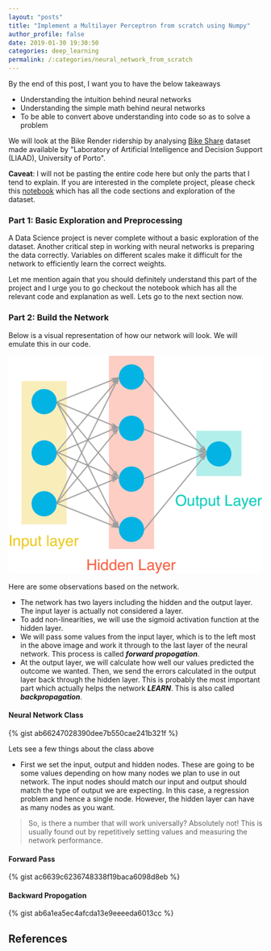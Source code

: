 ```yaml
---
layout: "posts"
title: "Implement a Multilayer Perceptron from scratch using Numpy"
author_profile: false
date: 2019-01-30 19:30:50
categories: deep_learning
permalink: /:categories/neural_network_from_scratch
---
```


By the end of this post, I want you to have the below takeaways
- Understanding the intuition behind neural networks
- Understanding the simple math behind neural networks
- To be able to convert above understanding into code so as to solve a problem

We will look at the Bike Render ridership by analysing [Bike Share](https://github.com/vikramriyer/Neural_Network_from_Scratch_Numpy/tree/master/Bike-Sharing-Dataset) dataset made available by "Laboratory of Artificial Intelligence and Decision Support (LIAAD), University of Porto".

**Caveat**: I will not be pasting the entire code here but only the parts that I tend to explain. If you are interested in the complete project, please check this [notebook](https://github.com/vikramriyer/Neural_Network_from_Scratch_Numpy/blob/master/Your_first_neural_network_v1.ipynb) which has all the code sections and exploration of the dataset.

### Part 1: Basic Exploration and Preprocessing
A Data Science project is never complete without a basic exploration of the dataset. Another critical step in working with neural networks is preparing the data correctly. Variables on different scales make it difficult for the network to efficiently learn the correct weights.

Let me mention again that you should definitely understand this part of the project and I urge you to go checkout the notebook which has all the relevant code and explanation as well. Lets go to the next section now.

### Part 2: Build the Network
Below is a visual representation of how our network will look. We will emulate this in our code.

![Network](/assets/images/deep_learning/implement_multilayer_perceptron_from_scratch/neural_network.png)

Here are some observations based on the network.
- The network has two layers including the hidden and the output layer. The input layer is actually not considered a layer.
- To add non-linearities, we will use the sigmoid activation function at the hidden layer.
- We will pass some values from the input layer, which is to the left most in the above image and work it through to the last layer of the neural network. This process is called ___forward propogation___.
- At the output layer, we will calculate how well our values predicted the outcome we wanted. Then, we send the errors calculated in the output layer back through the hidden layer. This is probably the most important part which actually helps the network ___LEARN___. This is also called ___backpropagation___.

#### Neural Network Class

{% gist ab66247028390dee7b550cae241b321f %}

Lets see a few things about the class above
- First we set the input, output and hidden nodes. These are going to be some values depending on how many nodes we plan to use in out network. The input nodes should match our input and output should match the type of output we are expecting. In this case, a regression problem and hence a single node. However, the hidden layer can have as many nodes as you want.
> So, is there a number that will work universally? Absolutely not! This is usually found out by repetitively setting values and measuring the network performance.

#### Forward Pass

{% gist ac6639c6236748338f19baca6098d8eb %}

#### Backward Propogation

{% gist ab6a1ea5ec4afcda13e9eeeeda6013cc %}

## References

